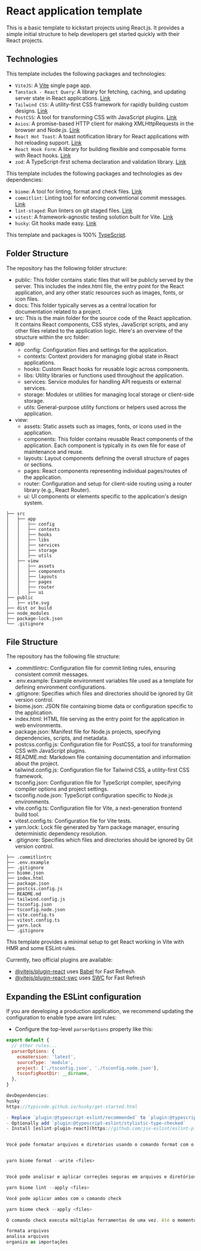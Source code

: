 # React application template

This is a basic template to kickstart projects using React.js. It provides a simple initial structure to help developers get started quickly with their React projects.

## Technologies

This template includes the following packages and technologies:

- `ViteJS`: A [Vite](https://vitejs.dev/) single page app.
- `Tanstack - React Query`: A library for fetching, caching, and updating server state in React applications. [Link](https://react-query.tanstack.com/)
- `Tailwind CSS`: A utility-first CSS framework for rapidly building custom designs. [Link](https://tailwindcss.com/)
- `PostCSS`: A tool for transforming CSS with JavaScript plugins. [Link](https://postcss.org/)
- `Axios`: A promise-based HTTP client for making XMLHttpRequests in the browser and Node.js. [Link](https://axios-http.com/)
- `React Hot Toast`: A toast notification library for React applications with hot reloading support. [Link](https://react-hot-toast.com/)
- `React Hook Form`: A library for building flexible and composable forms with React hooks. [Link](https://react-hook-form.com/)
- `zod`: A TypeScript-first schema declaration and validation library. [Link](https://github.com/colinhacks/zod)


This template includes the following packages and technologies as dev dependencies:

- `biome`: A tool for linting, format and check files. [Link](https://biomejs.dev/pt-br/)
- `commitlint`: Linting tool for enforcing conventional commit messages. [Link](https://commitlint.js.org/)
- `lint-staged`: Run linters on git staged files. [Link](https://github.com/okonet/lint-staged)
- `vitest`: A framework-agnostic testing solution built for Vite. [Link](https://vitest.dev/)
- `husky`: Git hooks made easy. [Link](https://typicode.github.io/husky/#/)


This template and packages is 100% [TypeScript](https://www.typescriptlang.org/).

## Folder Structure
The repository has the following folder structure:

- public: This folder contains static files that will be publicly served by the server. This includes the index.html file, the entry point for the React application, and any other static resources such as images, fonts, or icon files.
- docs: This folder typically serves as a central location for documentation related to a project.
- src: This is the main folder for the source code of the React application. It contains React components, CSS styles, JavaScript scripts, and any other files related to the application logic. Here's an overview of the structure within the src folder:
- app
  - config: Configuration files and settings for the application.
  - contexts: Context providers for managing global state in React applications.
  - hooks: Custom React hooks for reusable logic across components.
  - libs: Utility libraries or functions used throughout the application.
  - services: Service modules for handling API requests or external services.
  - storage: Modules or utilities for managing local storage or client-side storage.
  - utils: General-purpose utility functions or helpers used across the application.
- view:
  - assets: Static assets such as images, fonts, or icons used in the application.
  - components: This folder contains reusable React components of the application. Each component is typically in its own file for ease of maintenance and reuse.
  - layouts: Layout components defining the overall structure of pages or sections.
  - pages: React components representing individual pages/routes of the application.
  - router: Configuration and setup for client-side routing using a router library (e.g., React Router).
  - ui: UI components or elements specific to the application's design system.


```
├── src
│   ├── app 
│   │   ├── config
│   │   ├── contexts
│   │   ├── hooks
│   │   ├── libs
│   │   ├── services
│   │   ├── storage
│   │   ├── utils
│   ├── view
│   │   ├── assets
│   │   ├── components
│   │   ├── layouts
│   │   ├── pages
│   │   ├── router
│   │   ├── ui
├── public
│   ├── vite.svg
├── dist or build
├── node_modules
├── package-lock.json
└── .gitignore
```

## File Structure

The repository has the following file structure:

- .commitlintrc: Configuration file for commit linting rules, ensuring consistent commit messages.
- .env.example: Example environment variables file used as a template for defining environment configurations.
- .gitignore: Specifies which files and directories should be ignored by Git version control.
- biome.json: JSON file containing biome data or configuration specific to the application.
- index.html: HTML file serving as the entry point for the application in web environments.
- package.json: Manifest file for Node.js projects, specifying dependencies, scripts, and metadata.
- postcss.config.js: Configuration file for PostCSS, a tool for transforming CSS with JavaScript plugins.
- README.md: Markdown file containing documentation and information about the project.
- tailwind.config.js: Configuration file for Tailwind CSS, a utility-first CSS framework.
- tsconfig.json: Configuration file for TypeScript compiler, specifying compiler options and project settings.
- tsconfig.node.json: TypeScript configuration specific to Node.js environments.
- vite.config.ts: Configuration file for Vite, a next-generation frontend build tool.
- vitest.config.ts: Configuration file for Vite tests.
- yarn.lock: Lock file generated by Yarn package manager, ensuring deterministic dependency resolution.
- .gitignore: Specifies which files and directories should be ignored by Git version control.

```
├── .commitlintrc
├── .env.example
├── .gitignore
├── biome.json
├── index.html
├── package.json
├── postcss.config.js
├── README.md
├── tailwind.config.js
├── tsconfig.json
├── tsconfig.node.json
├── vite.config.ts
├── vitest.config.ts
├── yarn.lock
└── .gitignore
```

This template provides a minimal setup to get React working in Vite with HMR and some ESLint rules.

Currently, two official plugins are available:

- [@vitejs/plugin-react](https://github.com/vitejs/vite-plugin-react/blob/main/packages/plugin-react/README.md) uses [Babel](https://babeljs.io/) for Fast Refresh
- [@vitejs/plugin-react-swc](https://github.com/vitejs/vite-plugin-react-swc) uses [SWC](https://swc.rs/) for Fast Refresh

## Expanding the ESLint configuration

If you are developing a production application, we recommend updating the configuration to enable type aware lint rules:

- Configure the top-level `parserOptions` property like this:

```js
export default {
  // other rules...
  parserOptions: {
    ecmaVersion: 'latest',
    sourceType: 'module',
    project: ['./tsconfig.json', './tsconfig.node.json'],
    tsconfigRootDir: __dirname,
  },
}

devDependencies:
husky
https://typicode.github.io/husky/get-started.html

- Replace `plugin:@typescript-eslint/recommended` to `plugin:@typescript-eslint/recommended-type-checked` or `plugin:@typescript-eslint/strict-type-checked`
- Optionally add `plugin:@typescript-eslint/stylistic-type-checked`
- Install [eslint-plugin-react](https://github.com/jsx-eslint/eslint-plugin-react) and add `plugin:react/recommended` & `plugin:react/jsx-runtime` to the `extends` list


Você pode formatar arquivos e diretórios usando o comando format com o parâmetro --write:


yarn biome format --write <files>


Você pode analisar e aplicar correções seguras em arquivos e diretórios utilizando o comando lint com o parâmetro --apply:

yarn biome lint --apply <files>

Você pode aplicar ambos com o comando check

yarn biome check --apply <files>

O comando check executa múltiplas ferramentas de uma vez. Até o momento, ele:

formata arquivos
analisa arquivos
organiza as importações